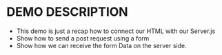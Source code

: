# DEMO DESCRIPTION

- This demo is just a recap how to connect our HTML with our Server.js
- Show how to send a post request using a form
- Show how we can receive the form Data on the server side.
